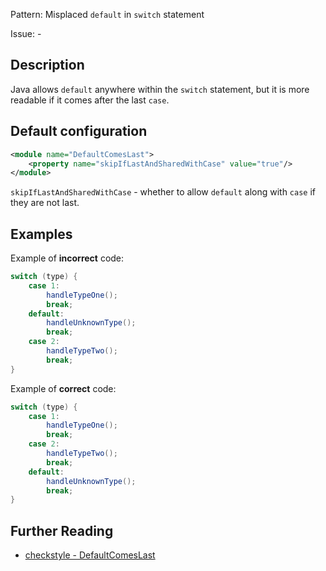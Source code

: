 Pattern: Misplaced `default` in `switch` statement

Issue: -

## Description

Java allows `default` anywhere within the `switch` statement, but it is more readable if it comes after the last `case`. 

## Default configuration

```xml
<module name="DefaultComesLast">
    <property name="skipIfLastAndSharedWithCase" value="true"/>
</module>
```

`skipIfLastAndSharedWithCase` - whether to allow `default` along with `case` if they are not last.

## Examples

Example of **incorrect** code:

```java
switch (type) {
    case 1:
        handleTypeOne();
        break;
    default:
        handleUnknownType();
        break;        
    case 2:
        handleTypeTwo();
        break;    
}
```

Example of **correct** code:

```java
switch (type) {
    case 1:
        handleTypeOne();
        break;      
    case 2:
        handleTypeTwo();
        break;
    default:
        handleUnknownType();
        break;          
}
```


## Further Reading

* [checkstyle - DefaultComesLast](https://checkstyle.sourceforge.io/checks/coding/defaultcomeslast.html#DefaultComesLast)

